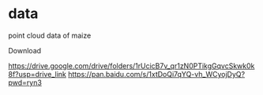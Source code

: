 # data
point cloud data of maize

Download

https://drive.google.com/drive/folders/1rUcicB7v_qr1zN0PTikgGqvcSkwk0k8f?usp=drive_link
https://pan.baidu.com/s/1xtDoQi7qYQ-vh_WCyojDyQ?pwd=ryn3
